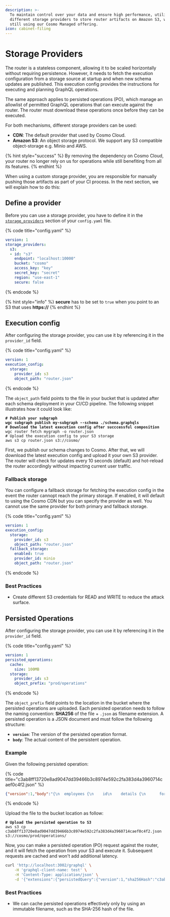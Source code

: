 ```yaml
---
description: >-
  To maintain control over your data and ensure high performance, utilize
  different storage providers to store router artifacts on Amazon S3, while
  still using our Cosmo Managed offering.
icon: cabinet-filing
---
```


# Storage Providers

The router is a stateless component, allowing it to be scaled horizontally without requiring persistence. However, it needs to fetch the execution configuration from a storage source at startup and when new schema updates are published. This execution config provides the instructions for executing and planning GraphQL operations.

The same approach applies to persisted operations (PO), which manage an allowlist of permitted GraphQL operations that can execute against the router. The router must download these operations once before they can be executed.

For both mechanisms, different storage providers can be used:

* **CDN**: The default provider that used by Cosmo Cloud.
* **Amazon S3**: An object storage protocol. We support any S3 compatible object-storage e.g. Minio and AWS.

{% hint style="success" %}
By removing the dependency on Cosmo Cloud, your router no longer rely on us for operations while still benefiting from all its features.
{% endhint %}

When using a custom storage provider, you are responsible for manually pushing those artifacts as part of your CI process. In the next section, we will explain how to do this:

## Define a provider

Before you can use a storage provider, you have to define it in the [`storage_providers`](storage-providers.md) section of your `config.yaml` file.

{% code title="config.yaml" %}
```yaml
version: 1
storage_providers:
  s3:
  - id: "s3"
    endpoint: "localhost:10000"
    bucket: "cosmo"
    access_key: "key"
    secret_key: "secret"
    region: "use-east-1"
    secure: false
```
{% endcode %}

{% hint style="info" %}
**secure** has to be set to `true` when you point to an S3 that uses **https://**
{% endhint %}

## Execution config

After configuring the storage provider, you can use it by referencing it in the `provider_id` field.

{% code title="config.yaml" %}
```yaml
version: 1
execution_config:
  storage:
    provider_id: s3
    object_path: "router.json"
```
{% endcode %}

The `object_path` field points to the file in your bucket that is updated after each schema deployment in your CI/CD pipeline. The following snippet illustrates how it could look like:

<pre class="language-bash"><code class="lang-bash"><strong># Publish your subgraph
</strong><strong>wgc subgraph publish my-subgraph --schema ./schema.graphqls
</strong><strong># Download the latest execution config after succcessful composition
</strong>wgc router fetch mygraph -o router.json
# Upload the execution config to your S3 storage
aws s3 cp router.json s3://cosmo/
</code></pre>

First, we publish our schema changes to Cosmo. After that, we will download the latest execution config and upload it your own S3 provider. The router will check for updates every 10 seconds (default) and hot-reload the router accordingly without impacting current user traffic.

### Fallback storage

You can configure a fallback storage for fetching the execution config in the event the router cannopt reach the primary storage. If enabled, it will default to using the Cosmo CDN but you can specify the provider as well. You cannot use the same provider for both primary and fallback storage.

{% code title="config.yaml" %}
```yaml
version: 1
execution_config:
  storage:
    provider_id: s3
    object_path: "router.json"
  fallback_storage:
    enabled: true
    provider_id: minio
    object_path: "router.json"
```
{% endcode %}

### Best Practices

* Create different S3 credentials for READ and WRITE to reduce the attack surface.

## Persisted Operations

After configuring the storage provider, you can use it by referencing it in the `provider_id` field.

{% code title="config.yaml" %}
```yaml
version: 1
persisted_operations:
  cache:
    size: 100MB
  storage:
    provider_id: s3
    object_prefix: "prod/operations"
```
{% endcode %}

The `object_prefix` field points to the location in the bucket where the persisted operations are uploaded. Each persisted operation needs to follow the naming convention: **SHA256** of the file + `.json` as filename extension. A persisted operation is a JSON document and must follow the following structure:

* **`version`**: The version of the persisted operation format.
* **`body`**: The actual content of the persistent operation.

### Example

Given the following persisted operation:

{% code title="c3ab8ff13720e8ad9047dd39466b3c8974e592c2fa383d4a3960714caef0c4f2.json" %}
```json
{"version":1,"body":"{\n  employees {\n    id\n    details {\n      forename\n    }\n  }\n}"}
```
{% endcode %}

Upload the file to the bucket location as follow:

<pre class="language-bash"><code class="lang-bash"><strong># Upload the persisted operation to S3
</strong>aws s3 cp c3ab8ff13720e8ad9047dd39466b3c8974e592c2fa383d4a3960714caef0c4f2.json s3://cosmo/prod/operations/
</code></pre>

Now, you can make a persisted operation (PO) request against the router, and it will fetch the operation from your S3 and execute it. Subsequent requests are cached and won't add additional latency.

```bash
curl 'http://localhost:3002/graphql' \
    -H 'graphql-client-name: test' \
    -H 'Content-Type: application/json' \
    -d '{"extensions":{"persistedQuery":{"version":1,"sha256Hash":"c3ab8ff13720e8ad9047dd39466b3c8974e592c2fa383d4a3960714caef0c4f2"}}}'
```

### Best Practices

* We can cache persisted operations effectively only by using an immutable filename, such as the SHA-256 hash of the file.

